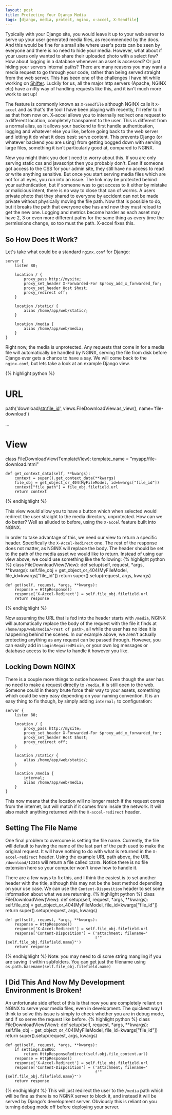 ```yaml
---
layout: post
title: Protecting Your Django Media
tags: [django, media, protect, nginx, x-accel, X-Sendfile]
---
```


Typically with your Django site, you would leave it up to your web server to serve up your user generated media files, as recommended by the docs. And this would be fine for a small site where user's posts can be seen by everyone and there is no need to hide your media. However, what about if your users only wanted to share their uploaded photo with a select few? How about logging in a database whenever an asset is accessed? Or just hiding your servers internal paths? There are many reasons you may want a media request to go through your code, rather than being served straight from the web server. This has been one of the challenges I have hit while working on [Shifter](https://github.com/TobySuch/Shifter). Luckily for us, all the major http servers (Apache, NGINX etc) have a nifty way of handling requests like this, and it isn't much more work to set up!

The feature is commonly known as `X-Sendfile` although NGINX calls it `X-accel` and as that's the tool I have been playing with recently, I'll refer to it as that from now on. X-accel allows you to internally redirect one request to a different location, completely transparent to the user. This is different from a normal alias, as it allows your backend to first handle authentication, logging and whatever else you like, before going back to the web server and letting it do what it does best: serve content. This prevents Django (or whatever backend you are using) from getting bogged down with serving large files, something it isn't particularly good at, compared to NGINX.

Now you might think you don't need to worry about this. If you are only serving static css and javascript then you probably don't. Even if someone got access to the CSS for your admin site, they still have no access to read or write anything sensitive. But once you start serving media files which are not for all eyes, you run into an issue. The link may be protected behind your authentication, but if someone was to get access to it either by mistake or malicious intent, there is no way to close that can of worms. A users private photo that they shared to everyone by accident can not be made private without physically moving the file path. Now that is possible to do, but it breaks the path that everyone else has and now they must reload to get the new one. Logging and metrics become harder as each asset may have 2, 3 or even more different paths for the same thing as every time the permissions change, so too must the path. X-accel fixes this.

## So How Does It Work?
Let's take what could be a standard `nginx.conf` for Django:
```
server {
    listen 80;

    location / {
        proxy_pass http://mysite;
        proxy_set_header X-Forwarded-For $proxy_add_x_forwarded_for;
        proxy_set_header Host $host;
        proxy_redirect off;
    }

    location /static/ {
        alias /home/app/web/static/;
    }

    location /media {
        alias /home/app/web/media;
    }
}
```

Right now, the media is unprotected. Any requests that come in for a media file will automatically be handled by NGINX, serving the file from disk before Django ever gets a chance to have a say. We will come back to the `nginx.conf`, but lets take a look at an example Django view.

{% highlight python %}
# URL
path('download/<str:file_id>', views.FileDownloadView.as_view(),
     name='file-download')

...

# View
class FileDownloadView(TemplateView):
    template_name = "myapp/file-download.html"
    
    def get_context_data(self, **kwargs):
        context = super().get_context_data(**kwargs)
        file_obj = get_object_or_404(MyFileModel, id=kwargs["file_id"])
        context["file_path"] = file_obj.filefield.url
        return context
{% endhighlight %}

This view would allow you to have a button which when selected would redirect the user straight to the media directory, unprotected. How can we do better? Well as alluded to before, using the `X-accel` feature built into NGINX.

In order to take advantage of this, we need our view to return a specific header. Specifically the `X-Accel-Redirect` one. The rest of the response does not matter, as NGINX will replace the body. The header should be set to the path of the media asset we would like to return. Instead of using our view above, we could use something like the following:
{% highlight python %}
class FileDownloadView(View):
    def setup(self, request, *args, **kwargs):
        self.file_obj = get_object_or_404(MyFileModel, file_id=kwargs["file_id"])
        return super().setup(request, args, kwargs)

    def get(self, request, *args, **kwargs):
        response = HttpResponse()
        response['X-Accel-Redirect'] = self.file_obj.filefield.url
        return response
{% endhighlight %}

Now assuming the URL that is fed into the header starts with `/media`, NGINX will automatically replace the body of the request with the file it finds at `/home/app/web/media/<rest of path>`, all while the user has no idea it is happening behind the scenes. In our example above, we aren't actually protecting anything as any request can be passed through. However, you can easily add in `LoginRequiredMixin`, or your own log messages or database access to the view to handle it however you like.

## Locking Down NGINX

There is a couple more things to notice however. Even though the user has no need to make a request directly to `/media`, it is still open to the web. Someone could in theory brute force their way to your assets, something which could be very easy depending on your naming convention. It is an easy thing to fix though, by simply adding `internal;` to configuration:
```
server {
    listen 80;

    location / {
        proxy_pass http://mysite;
        proxy_set_header X-Forwarded-For $proxy_add_x_forwarded_for;
        proxy_set_header Host $host;
        proxy_redirect off;
    }

    location /static/ {
        alias /home/app/web/static/;
    }

    location /media {
        internal;
        alias /home/app/web/media;
    }
}
```
This now means that the location will no longer match if the request comes from the internet, but will match if it comes from inside the network. It will also match anything returned with the `X-accel-redirect` header.

## Setting The File Name
One final problem to overcome is setting the file name. Currently, the file will default to having the name of the last part of the path used to make the original request. It will have nothing to do with what is returned in the `X-accel-redirect` header. Using the example URL path above, the URL `/download/12345` will return a file called `12345`. Notice there is no file extension here so your computer won't know how to handle it. 

There are a few ways to fix this, and I think the easiest is to set another header with the title, although this may not be the best method depending on your use case. We can use the `Content-Disposition` header to set some information about what we are returning.
{% highlight python %}
class FileDownloadView(View):
    def setup(self, request, *args, **kwargs):
        self.file_obj = get_object_or_404(MyFileModel, file_id=kwargs["file_id"])
        return super().setup(request, args, kwargs)

    def get(self, request, *args, **kwargs):
        response = HttpResponse()
        response['X-Accel-Redirect'] = self.file_obj.filefield.url
        response['Content-Disposition'] = ('attachment; filename='
                                           f'"{self.file_obj.filefield.name}"')
        return response
{% endhighlight %}
Note: you may need to di some string mangling if you are saving it within subfolders. You can get just the filename using `os.path.basename(self.file_obj.filefield.name)`

## I Did This And Now My Development Environment Is Broken!
An unfortunate side effect of this is that now you are completely reliant on NGINX to serve your media files, even in development. The quickest way I think to solve this issue is simply to check whether you are in debug mode, and if so serve the request like before.
{% highlight python %}
class FileDownloadView(View):
    def setup(self, request, *args, **kwargs):
        self.file_obj = get_object_or_404(MyFileModel, file_id=kwargs["file_id"])
        return super().setup(request, args, kwargs)

    def get(self, request, *args, **kwargs):
        if settings.DEBUG:
            return HttpResponseRedirect(self.obj.file_content.url)
        response = HttpResponse()
        response['X-Accel-Redirect'] = self.file_obj.filefield.url
        response['Content-Disposition'] = ('attachment; filename='
                                           f'"{self.file_obj.filefield.name}"')
        return response
{% endhighlight %}
This will just redirect the user to the `/media` path which will be fine as there is no NGINX server to block it, and instead it will be served by Django's development server. Obviously this is reliant on you turning debug mode off before deploying your server.